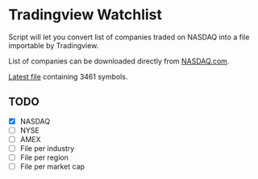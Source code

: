 # Tradingview Watchlist

Script will let you convert list of companies traded on NASDAQ into a file importable by Tradingview.

List of companies can be downloaded directly from [NASDAQ.com](https://www.nasdaq.com/screening/companies-by-industry.aspx?exchange=NASDAQ&render=download).

[Latest file](https://github.com/yezooz/tradingview-nasdaq-watchlist/blob/master/watchlist_nasdaq.txt) containing 3461 symbols.

## TODO

* [x] NASDAQ
* [ ] NYSE
* [ ] AMEX
* [ ] File per industry
* [ ] File per region
* [ ] File per market cap
